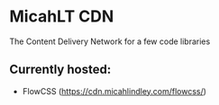# MicahLT CDN
The Content Delivery Network for a few code libraries

## Currently hosted:
- FlowCSS (https://cdn.micahlindley.com/flowcss/)
